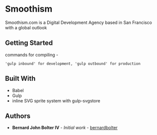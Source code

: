 # Smoothism

Smoothism.com is a Digital Development Agency based in San Francisco with a global outlook

## Getting Started

commands for compiling -

```
'gulp inbound' for development, 'gulp outbound' for production
```

## Built With

* Babel
* Gulp
* inline SVG sprite system with gulp-svgstore

## Authors

* **Bernard John Bolter IV** - *Initial work* - [bernardbolter](https://github.com/bernardbolter)
